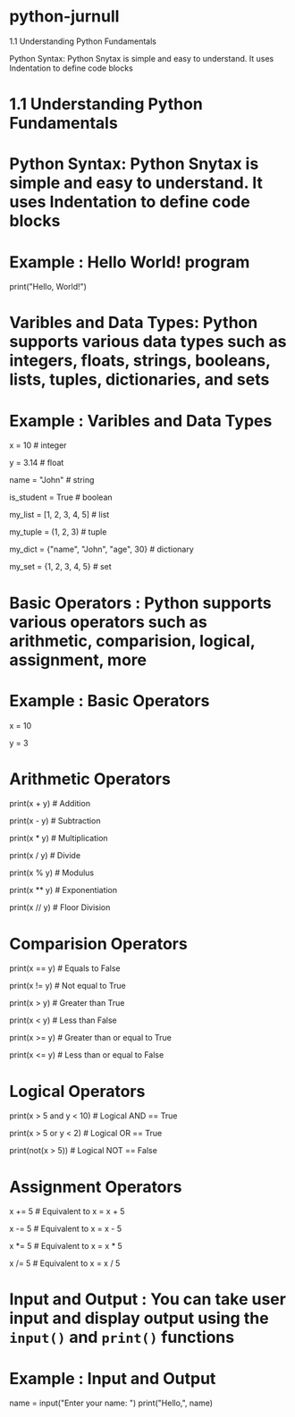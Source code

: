 # python-jurnull

1.1 Understanding Python Fundamentals

Python Syntax: Python Snytax is simple and easy to understand. It uses Indentation to define code blocks

# 1.1 Understanding Python Fundamentals

# Python Syntax: Python Snytax is simple and easy to understand. It uses Indentation to define code blocks

# Example : Hello World! program

print("Hello, World!")


# Varibles and Data Types: Python supports various data types such as integers, floats, strings, booleans, lists, tuples, dictionaries, and sets

# Example : Varibles and Data Types 

x = 10                                      # integer

y = 3.14                                    # float

name = "John"                               # string

is_student = True                           # boolean


my_list = [1, 2, 3, 4, 5]                   # list

my_tuple = (1, 2, 3)                        # tuple

my_dict = {"name", "John", "age", 30}       # dictionary

my_set = {1, 2, 3, 4, 5}                    # set



# Basic Operators : Python supports various operators such as arithmetic, comparision, logical, assignment, more


# Example : Basic Operators


x = 10

y = 3


# Arithmetic Operators

print(x + y)                                # Addition

print(x - y)                                # Subtraction      

print(x * y)                                # Multiplication

print(x / y)                                # Divide

print(x % y)                                # Modulus

print(x ** y)                               # Exponentiation

print(x // y)                               # Floor Division



# Comparision Operators

print(x == y)                               # Equals to False

print(x != y)                               # Not equal to True

print(x > y)                                # Greater than True

print(x < y)                                # Less than False

print(x >= y)                               # Greater than or equal to True

print(x <= y)                               # Less than or equal to False



# Logical Operators

print(x > 5 and y < 10)                     # Logical AND  == True

print(x > 5 or y < 2)                       # Logical OR   == True

print(not(x > 5))                           # Logical NOT  == False



# Assignment Operators

x += 5                                      # Equivalent to x = x + 5

x -= 5                                      # Equivalent to x = x - 5

x *= 5                                      # Equivalent to x = x * 5

x /= 5                                      # Equivalent to x = x / 5




# Input and Output : You can take user input and display output using the `input()` and `print()` functions


# Example : Input and Output 

name = input("Enter your name: ")
print("Hello,", name)